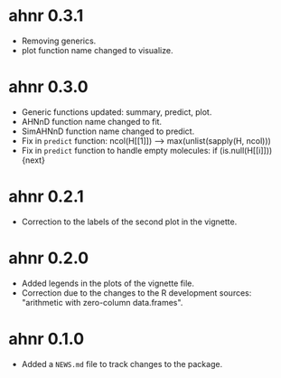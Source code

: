 # ahnr 0.3.1

* Removing generics.
* plot function name changed to visualize.

# ahnr 0.3.0

* Generic functions updated: summary, predict, plot.
* AHNnD function name changed to fit.
* SimAHNnD function name changed to predict.
* Fix in `predict` function: ncol(H[[1]]) --> max(unlist(sapply(H, ncol)))
* Fix in `predict` function to handle empty molecules: if (is.null(H[[i]])) {next}

# ahnr 0.2.1

* Correction to the labels of the second plot in the vignette.

# ahnr 0.2.0

* Added legends in the plots of the vignette file.
* Correction due to the changes to the R development sources: "arithmetic with zero-column data.frames".

# ahnr 0.1.0

* Added a `NEWS.md` file to track changes to the package.

